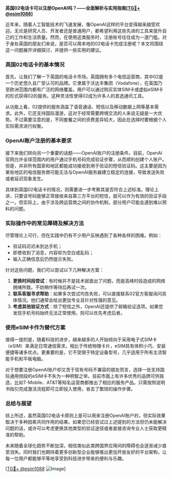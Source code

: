 **英国02电话卡可以注册OpenAI吗？——全面解析与实用指南[[TG💪+ @esim1088](https://t.me/s/esim1088)]**

近年来，随着人工智能技术的飞速发展，像OpenAI这样的平台变得越来越受欢迎。无论是研究人员、开发者还是普通用户，都希望利用这些先进的工具来提升自己的工作和生活质量。然而，在使用这类服务时，注册账号往往成为一道门槛。对于身处英国的朋友们来说，是否可以用本地的02电话卡完成注册呢？本文将围绕这一问题展开详细探讨，并提供一些实用的建议。

### 英国02电话卡的基本情况

首先，让我们了解一下英国的电话卡市场。英国拥有多个电信运营商，其中02是一个历史悠久且广受认可的品牌。它隶属于沃达丰集团（Vodafone），在英国乃至欧洲范围内都有广泛的网络覆盖。用户可以通过购买实体SIM卡或虚拟eSIM卡的形式获得02的服务。这种灵活性使得02成为许多人的首选通讯工具。

从功能上看，02提供的服务涵盖了语音通话、短信以及移动数据上网等基本需求。此外，它还支持国际漫游，这对于经常需要跨境交流的人来说无疑是一大优势。不过需要注意的是，不同套餐之间的资费差异较大，因此在选择时要根据个人实际需求进行权衡。

### OpenAI账户注册的基本要求

接下来我们转向另一个重要的话题——OpenAI账户的注册条件。目前，OpenAI官网允许全球范围内的用户通过手机号码完成验证步骤，从而顺利创建个人账户。但是，并非所有国家和地区都能成功接收到用于验证的短信验证码。这主要是因为某些地区的电信服务商可能无法与OpenAI服务器建立稳定的连接，导致发送失败或者延迟现象发生。

具体到英国02电话卡的情况，则需要进一步考察其是否符合上述标准。理论上讲，只要该号码能够正常接收来自第三方平台的短信，就可以作为有效的验证手段之一。但实际上，由于涉及跨运营商之间的协作机制，部分用户可能会遇到难以预料的问题。

### 实际操作中的常见障碍及解决方法

尽管理论上可行，但在实践中仍有不少用户反映遇到了各种各样的困难。例如：
- 验证码迟迟未到达手机；
- 即使收到了消息，内容却为空白或乱码；
- 输入正确信息后仍然提示失败。

针对这些问题，我们可以尝试以下几种解决方案：
1. **更换时间段尝试**：有时候并不是技术层面出了问题，而是高峰时段造成的网络拥堵所致。不妨稍作等待后再试一次。
2. **联系客服寻求帮助**：如果多次尝试均告失败，可以直接联系02官方客服询问具体情况。他们通常会给出更加专业且针对性强的意见。
3. **考虑其他验证方式**：除了短信之外，OpenAI还提供了邮箱验证选项。如果您发现手机号码始终无法正常使用，则可以优先考虑后者。

### 使用eSIM卡作为替代方案

值得一提的是，随着科技的进步，越来越多的人开始倾向于采用电子式SIM卡（eSIM）来满足日常通信需求。相比于传统物理卡片，eSIM具有体积小巧、安装便捷等诸多优点。更重要的是，它不受限于特定设备型号，几乎适用于所有主流智能手机和平板电脑。

对于想要注册OpenAI账户却又苦于现有号码不兼容的朋友而言，选择一张支持国际通用频段的eSIM卡不失为一种明智之举。目前市面上有许多优秀的品牌可供挑选，比如T-Mobile、AT&T等知名运营商都推出了相应的服务产品。只需按照说明书指引完成激活流程即可立即投入使用，省去了繁琐的操作步骤。

### 总结与展望

综上所述，虽然英国02电话卡原则上是可以用来注册OpenAI账户的，但实际效果取决于多种因素共同作用的结果。如果您已经尝试过上述提到的方法但仍未能解决问题的话，或许可以考虑更换其他类型的验证途径或者直接咨询专业人士获取更精准的帮助。

未来随着全球化趋势不断加深，相信类似此类跨国界应用间的障碍也会逐渐减少直至消失。同时我们也期待着更多创新型企业能够推出更加开放友好的平台架构，让每一位用户都能够平等地享受到科技进步带来的便利与乐趣。

[[TG💪+ @esim1088](https://t.me/s/esim1088) ![Image](https://i.postimg.cc/4NQfJmqS/Snipaste-2025-05-13-00-14-12.png)]
